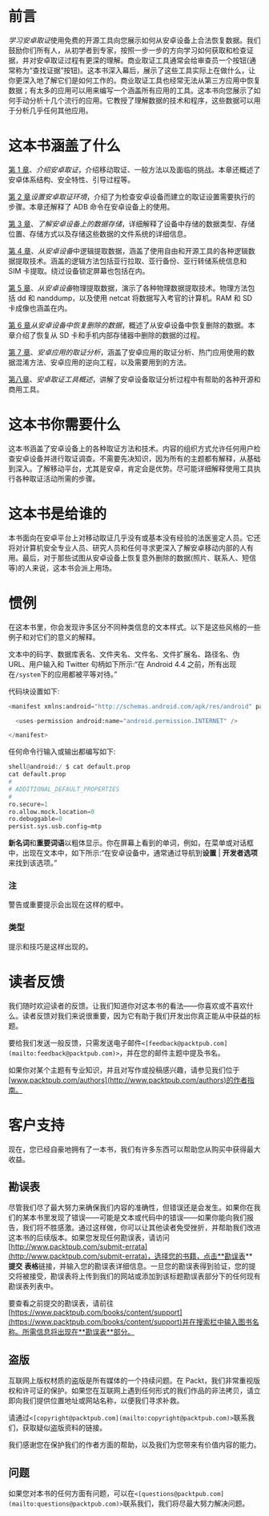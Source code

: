 # 前言

*学习安卓取证*使用免费的开源工具向您展示如何从安卓设备上合法恢复数据。我们鼓励你们所有人，从初学者到专家，按照一步一步的方向学习如何获取和检查证据，并对安卓取证过程有更深的理解。商业取证工具通常会给审查员一个按钮(通常称为“查找证据”按钮)。这本书深入幕后，展示了这些工具实际上在做什么，让你更深入地了解它们是如何工作的。商业取证工具也经常无法从第三方应用中恢复数据；有太多的应用可以用来编写一个涵盖所有应用的工具。这本书向您展示了如何手动分析十几个流行的应用。它教授了理解数据的技术和程序，这些数据可以用于分析几乎任何其他应用。

# 这本书涵盖了什么

[第 1 章](1.html "Chapter 1. Introducing Android Forensics")、*介绍安卓取证*，介绍移动取证、一般方法以及面临的挑战。本章还概述了安卓体系结构、安全特性、引导过程等。

[第 2 章](2.html "Chapter 2. Setting Up an Android Forensic Environment")*设置安卓取证环境*，介绍了为检查安卓设备而建立的取证设置需要执行的步骤。本章还解释了 ADB 命令在安卓设备上的使用。

[第 3 章](3.html "Chapter 3. Understanding Data Storage on Android Devices")、*了解安卓设备上的数据存储*，详细解释了设备中存储的数据类型、存储位置、存储方式以及存储这些数据的文件系统的详细信息。

[第 4 章](4.html "Chapter 4. Extracting Data Logically from Android Devices")、*从安卓设备*中逻辑提取数据，涵盖了使用自由和开源工具的各种逻辑数据提取技术。涵盖的逻辑方法包括亚行拉取、亚行备份、亚行转储系统信息和 SIM 卡提取。绕过设备锁定屏幕也包括在内。

[第 5 章](5.html "Chapter 5. Extracting Data Physically from Android Devices")、*从安卓设备*物理提取数据，演示了各种物理数据提取技术。物理方法包括 dd 和 nanddump，以及使用 netcat 将数据写入考官的计算机。RAM 和 SD 卡成像也涵盖在内。

[第 6 章](6.html "Chapter 6. Recovering Deleted Data from an Android Device")*从安卓设备中恢复删除的数据*，概述了从安卓设备中恢复删除的数据。本章介绍了恢复从 SD 卡和手机内部存储器中删除的数据的过程。

[第 7 章](7.html "Chapter 7. Forensic Analysis of Android Applications")、*安卓应用的取证分析*，涵盖了安卓应用的取证分析、热门应用使用的数据混淆方法、安卓应用的逆向工程，以及需要用到的方法。

[第八章](8.html "Chapter 8. Android Forensic Tools Overview")、*安卓取证工具概述*，讲解了安卓设备取证分析过程中有帮助的各种开源和商用工具。

# 这本书你需要什么

这本书涵盖了安卓设备上的各种取证方法和技术。内容的组织方式允许任何用户检查安卓设备并进行取证调查。不需要先决知识，因为所有的主题都有解释，从基础到深入。了解移动平台，尤其是安卓，肯定会是优势。尽可能详细解释使用工具执行各种取证活动所需的步骤。

# 这本书是给谁的

本书面向在安卓平台上对移动取证几乎没有或基本没有经验的法医鉴定人员。它还将对计算机安全专业人员、研究人员和任何寻求更深入了解安卓移动内部的人有用。最后，对于那些试图从安卓设备上恢复意外删除的数据(照片、联系人、短信等)的人来说，这本书会派上用场。

# 惯例

在这本书里，你会发现许多区分不同种类信息的文本样式。以下是这些风格的一些例子和对它们的意义的解释。

文本中的码字、数据库表名、文件夹名、文件名、文件扩展名、路径名、伪 URL、用户输入和 Twitter 句柄如下所示:“在 Android 4.4 之前，所有出现在`/system`下的应用都被平等对待。”

代码块设置如下:

```py
<manifest xmlns:android="http://schemas.android.com/apk/res/android" package="com.example.rohit">

  <uses-permission android:name="android.permission.INTERNET" />

</manifest>
```

任何命令行输入或输出都编写如下:

```py
shell@android:/ $ cat default.prop
cat default.prop
#
# ADDITIONAL_DEFAULT_PROPERTIES
#
ro.secure=1
ro.allow.mock.location=0
ro.debuggable=0
persist.sys.usb.config=mtp

```

**新名词**和**重要词语**以粗体显示。你在屏幕上看到的单词，例如，在菜单或对话框中，出现在文本中，如下所示:“在安卓设备中，通常通过导航到**设置** | **开发者选项**来找到该选项。”

### 注

警告或重要提示会出现在这样的框中。

### 类型

提示和技巧是这样出现的。

# 读者反馈

我们随时欢迎读者的反馈。让我们知道你对这本书的看法——你喜欢或不喜欢什么。读者反馈对我们来说很重要，因为它有助于我们开发出你真正能从中获益的标题。

要给我们发送一般反馈，只需发送电子邮件`<[feedback@packtpub.com](mailto:feedback@packtpub.com)>`，并在您的邮件主题中提及书名。

如果你对某个主题有专业知识，并且对写作或投稿感兴趣，请参见我们位于[www.packtpub.com/authors](http://www.packtpub.com/authors)的作者指南。

# 客户支持

现在，您已经自豪地拥有了一本书，我们有许多东西可以帮助您从购买中获得最大收益。

## 勘误表

尽管我们尽了最大努力来确保我们内容的准确性，但错误还是会发生。如果你在我们的某本书里发现了错误——可能是文本或代码中的错误——如果你能向我们报告，我们将不胜感激。通过这样做，你可以让其他读者免受挫折，并帮助我们改进这本书的后续版本。如果您发现任何勘误表，请访问[http://www.packtpub.com/submit-errata](http://www.packtpub.com/submit-errata)，选择您的书籍，点击**勘误表** **提交** **表格**链接，并输入您的勘误表详细信息。一旦您的勘误表得到验证，您的提交将被接受，勘误表将上传到我们的网站或添加到该标题勘误表部分下的任何现有勘误表列表中。

要查看之前提交的勘误表，请前往[https://www.packtpub.com/books/content/support](https://www.packtpub.com/books/content/support)并在搜索栏中输入图书名称。所需信息将出现在**勘误表**部分。

## 盗版

互联网上版权材质的盗版是所有媒体的一个持续问题。在 Packt，我们非常重视版权和许可证的保护。如果您在互联网上遇到任何形式的我们作品的非法拷贝，请立即向我们提供位置地址或网站名称，以便我们寻求补救。

请通过`<[copyright@packtpub.com](mailto:copyright@packtpub.com)>`联系我们，获取疑似盗版资料的链接。

我们感谢您在保护我们的作者方面的帮助，以及我们为您带来有价值内容的能力。

## 问题

如果您对本书的任何方面有问题，可以在`<[questions@packtpub.com](mailto:questions@packtpub.com)>`联系我们，我们将尽最大努力解决问题。